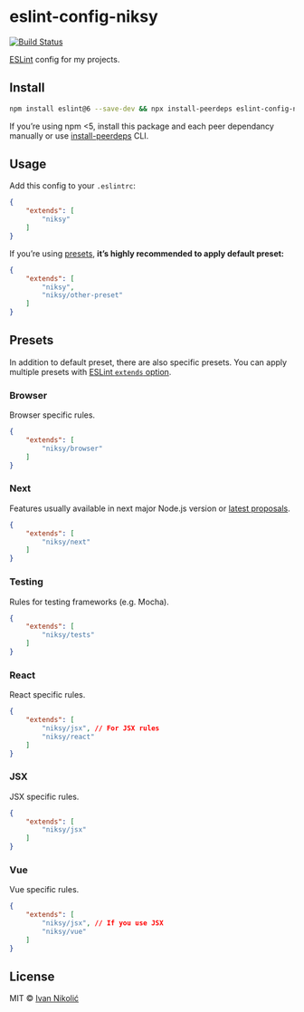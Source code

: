 # eslint-config-niksy

[![Build Status][ci-img]][ci]

[ESLint][eslint] config for my projects.

## Install

```sh
npm install eslint@6 --save-dev && npx install-peerdeps eslint-config-niksy --dev
```

If you’re using npm <5, install this package and each peer dependancy manually
or use [install-peerdeps][install-peerdeps] CLI.

## Usage

Add this config to your `.eslintrc`:

<!-- prettier-ignore-start -->

```json
{
	"extends": [
		"niksy"
	]
}
```

<!-- prettier-ignore-end -->

If you’re using [presets](#presets), **it’s highly recommended to apply default
preset:**

<!-- prettier-ignore-start -->

```json
{
	"extends": [
		"niksy",
		"niksy/other-preset"
	]
}
```

<!-- prettier-ignore-end -->

## Presets

In addition to default preset, there are also specific presets. You can apply
multiple presets with [ESLint `extends` option][eslint-extends].

### Browser

Browser specific rules.

<!-- prettier-ignore-start -->

```json
{
	"extends": [
		"niksy/browser"
	]
}
```

<!-- prettier-ignore-end -->

### Next

Features usually available in next major Node.js version or [latest
proposals][tc39-proposals].

<!-- prettier-ignore-start -->

```json
{
	"extends": [
		"niksy/next"
	]
}
```

<!-- prettier-ignore-end -->

### Testing

Rules for testing frameworks (e.g. Mocha).

<!-- prettier-ignore-start -->

```json
{
	"extends": [
		"niksy/tests"
	]
}
```

<!-- prettier-ignore-end -->

### React

React specific rules.

<!-- prettier-ignore-start -->

```json
{
	"extends": [
		"niksy/jsx", // For JSX rules
		"niksy/react"
	]
}
```

<!-- prettier-ignore-end -->

### JSX

JSX specific rules.

<!-- prettier-ignore-start -->

```json
{
	"extends": [
		"niksy/jsx"
	]
}
```

<!-- prettier-ignore-end -->

### Vue

Vue specific rules.

<!-- prettier-ignore-start -->

```json
{
	"extends": [
		"niksy/jsx", // If you use JSX
		"niksy/vue"
	]
}
```

<!-- prettier-ignore-end -->

## License

MIT © [Ivan Nikolić](http://ivannikolic.com)

<!-- prettier-ignore-start -->

[ci]: https://travis-ci.org/niksy/eslint-config-niksy
[ci-img]: https://travis-ci.org/niksy/eslint-config-niksy.svg?branch=master
[eslint]: http://eslint.org/
[eslint-extends]: http://eslint.org/docs/user-guide/configuring#extending-configuration-files
[tc39-proposals]: https://github.com/tc39/proposals#active-proposals
[install-peerdeps]: https://www.npmjs.com/package/install-peerdeps

<!-- prettier-ignore-end -->
